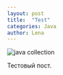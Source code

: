 ```yaml
---
layout: post  
title:  "Test"
categories: Java
author: Lena
---
```


![java collection](https://partizanzero.github.io/images/img_1_1.jpg)

Тестовый пост.
